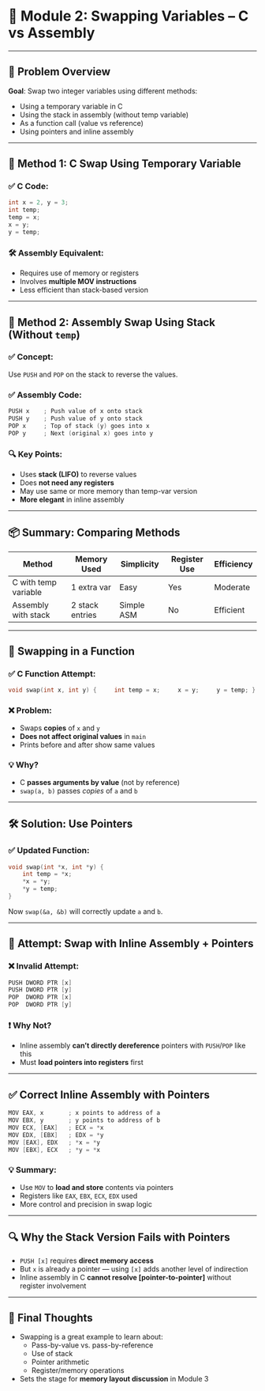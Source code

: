 # 🧠 Module 2: Swapping Variables – C vs Assembly

---

## 🔄 Problem Overview

**Goal**: Swap two integer variables using different methods:

- Using a temporary variable in C
- Using the stack in assembly (without temp variable)
- As a function call (value vs reference)
- Using pointers and inline assembly

---

## 🧪 Method 1: C Swap Using Temporary Variable

### ✅ C Code:

```c
int x = 2, y = 3; 
int temp;  
temp = x; 
x = y; 
y = temp;
```

### 🛠️ Assembly Equivalent:

- Requires use of memory or registers
- Involves **multiple MOV instructions**
- Less efficient than stack-based version

---

## 🧪 Method 2: Assembly Swap Using Stack (Without `temp`)

### ✅ Concept:

Use `PUSH` and `POP` on the stack to reverse the values.

### ✅ Assembly Code:

```c
PUSH x    ; Push value of x onto stack 
PUSH y    ; Push value of y onto stack  
POP x     ; Top of stack (y) goes into x 
POP y     ; Next (original x) goes into y
```

### 🔍 Key Points:

- Uses **stack (LIFO)** to reverse values
- Does **not need any registers**
- May use same or more memory than temp-var version
- **More elegant** in inline assembly

---

## 📦 Summary: Comparing Methods

|Method|Memory Used|Simplicity|Register Use|Efficiency|
|---|---|---|---|---|
|C with temp variable|1 extra var|Easy|Yes|Moderate|
|Assembly with stack|2 stack entries|Simple ASM|No|Efficient|

---

## 🔄 Swapping in a Function

### ✅ C Function Attempt:

```c
void swap(int x, int y) {     int temp = x;     x = y;     y = temp; }
```

### ❌ Problem:

- Swaps **copies** of `x` and `y`
- **Does not affect original values** in `main`
- Prints before and after show same values

### 💡 Why?

- C **passes arguments by value** (not by reference)
- `swap(a, b)` passes _copies_ of `a` and `b`

---

## 🛠️ Solution: Use Pointers

### ✅ Updated Function:

```c
void swap(int *x, int *y) {     
	int temp = *x;     
	*x = *y;     
	*y = temp; 
}
```

Now `swap(&a, &b)` will correctly update `a` and `b`.

---

## 🔧 Attempt: Swap with Inline Assembly + Pointers

### ❌ Invalid Attempt:

```c
PUSH DWORD PTR [x] 
PUSH DWORD PTR [y] 
POP  DWORD PTR [x] 
POP  DWORD PTR [y]
```

### ❗ Why Not?

- Inline assembly **can’t directly dereference** pointers with `PUSH`/`POP` like this
- Must **load pointers into registers** first

---

## ✅ Correct Inline Assembly with Pointers

```c
MOV EAX, x       ; x points to address of a 
MOV EBX, y       ; y points to address of b  
MOV ECX, [EAX]   ; ECX = *x 
MOV EDX, [EBX]   ; EDX = *y  
MOV [EAX], EDX   ; *x = *y 
MOV [EBX], ECX   ; *y = *x
```

### 💡 Summary:

- Use `MOV` to **load and store** contents via pointers
- Registers like `EAX`, `EBX`, `ECX`, `EDX` used
- More control and precision in swap logic

---

## 🔍 Why the Stack Version Fails with Pointers

- `PUSH [x]` requires **direct memory access**
- But `x` is already a pointer — using `[x]` adds another level of indirection
- Inline assembly in C **cannot resolve [pointer-to-pointer]** without register involvement

---

## 💬 Final Thoughts

- Swapping is a great example to learn about:
    - Pass-by-value vs. pass-by-reference
    - Use of stack
    - Pointer arithmetic
    - Register/memory operations
- Sets the stage for **memory layout discussion** in Module 3